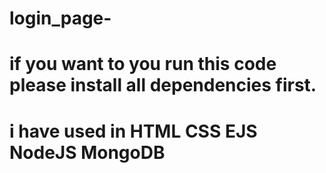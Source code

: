 # login_page-
# if you want to you run this code please install all dependencies first.
# i have used in HTML CSS EJS NodeJS MongoDB 
#
